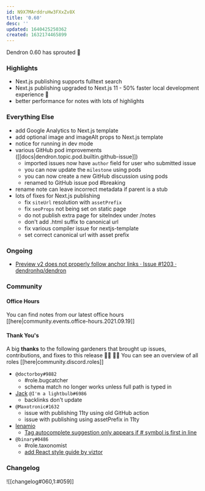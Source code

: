 ```yaml
---
id: N9X7MArddruHw3FXxZv8X
title: '0.60'
desc: ''
updated: 1640425250362
created: 1632174465899
---
```


Dendron 0.60 has sprouted  🌱

### Highlights
- Next.js publishing supports fulltext search 
- Next.js publishing upgraded to Next.js 11 - 50% faster local development experience 🚀
- better performance for notes with lots of highlights

### Everything Else
- add Google Analytics to Next.js template
- add optional image and imageAlt props to Next.js template
- notice for running in dev mode 
- various GitHub pod improvements ([[docs|dendron.topic.pod.builtin.github-issue]])
  - imported issues now have `author` field for user who submitted issue
  - you can now update the `milestone` using pods
  - you can now create a new GitHub discussion using pods
  - renamed to GitHub issue pod #breaking
- rename note can leave incorrect metadata if parent is a stub 
- lots of fixes for Next.js publishing
    - fix `siteUrl` resolution with `assetPrefix`
    - fix `seoProps` not being set on static page
    - do not publish extra page for siteIndex under /notes
    - don't add .html suffix to canonical url 
    - fix various compiler issue for nextjs-template
    - set correct canonical url with asset prefix


### Ongoing 

- [Preview v2 does not properly follow anchor links · Issue #1203 · dendronhq/dendron](https://github.com/dendronhq/dendron/issues/1203)

### Community

#### Office Hours

You can find notes from our latest office hours [[here|community.events.office-hours.2021.09.19]]

#### Thank You's

A big **thanks** to the following gardeners that brought up issues, contributions, and fixes to this release :man_farmer: :woman_farmer: 
You can see an overview of all roles [[here|community.discord.roles]]

- `@doctorboy#9882`
    - #role.bugcatcher
    - schema match no longer works unless full path is typed in
- [Jack](https://github.com/imalightbulb) `@I'm a lightbulb#6986`
    - backlinks don't update
- `@Maxotronic#1632`
    - issue with publishing 11ty using old GitHub action
    - issue with publishing using assetPrefix in 11ty
- [lenamio](https://github.com/lenamio)
    - [Tag autocomplete suggestion only appears if # symbol is first in line](https://github.com/dendronhq/dendron/issues/1352)
- `@binary#0486`
    - #role.taxonomist
    - [add React style guide by viztor](https://github.com/dendronhq/dendron-site/pull/207)


### Changelog
![[changelog#060,1:#059]]


